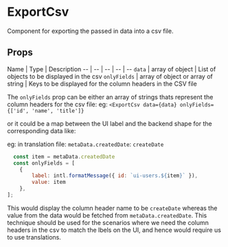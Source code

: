 # ExportCsv
Component for exporting the passed in data into a csv file.

## Props
Name | Type | Description
-- | -- | -- | -- | --
`data` | array of object | List of objects to be displayed in the csv
`onlyFields` | array of object or array of string | Keys to be displayed for the column headers in the CSV file

The `onlyFields` prop can be either an array of strings thats represent the column headers for the csv file:
eg: `<ExportCsv data={data} onlyFields={['id', 'name', 'title']}`

or it could be a map between the UI label and the backend shape for the corresponding data like:

eg: in translation file: `metaData.createdDate`: `createDate`

```js
  const item = metaData.createdDate
  const onlyFields = [
    {
        label: intl.formatMessage({ id: `ui-users.${item}` }),
        value: item
    },
];
```
This would display the column header name to be `createDate` whereas the value from the data would be fetched from
`metaData.createdDate`. This technique should be used for the scenarios where we need the column headers in the csv
to match the lbels on the UI, and hence would require us to use translations.
